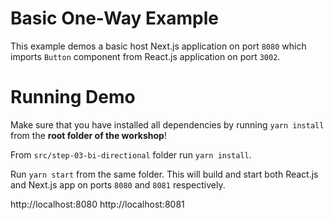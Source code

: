 # Basic One-Way Example

This example demos a basic host Next.js application on port `8080` which imports `Button` component from React.js application on port `3002`.

# Running Demo

Make sure that you have installed all dependencies by running `yarn install` from the **root folder of the workshop**!

From `src/step-03-bi-directional` folder run `yarn install`.

Run `yarn start` from the same folder. This will build and start both React.js and Next.js app on ports `8080` and `8081` respectively.

http://localhost:8080
http://localhost:8081

